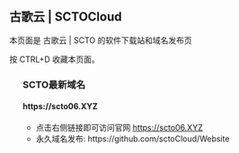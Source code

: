 <div class="container readme-background" id="container_readme">
  <div class="readme">
  <h2>古歌云 | SCTOCloud</h2>
    <p>本页面是 古歌云 | SCTO 的软件下载站和域名发布页</p>
          <p>按 CTRL+D 收藏本页面。</p>
  <ul>
        <h3>SCTO最新域名</h1>
         <h4>https://scto06.XYZ</h3>
        <ul>
            <li>点击右侧链接即可访问官网  <a href="https://SCTO06.XYZ/" target="_blank">https://scto06.XYZ</a></li>
            <li>永久域名发布: https://github.com/sctoCloud/Website</li>
        </ul>
  </ul>
  </div>
</div>
